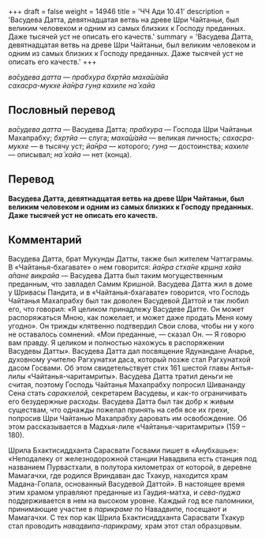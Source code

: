 +++
draft = false
weight = 14946
title = 'ЧЧ Ади 10.41'
description = 'Васудева Датта, девятнадцатая ветвь на древе Шри Чайтаньи, был великим человеком и одним из самых близких к Господу преданных. Даже тысячей уст не описать его качеств.'
summary = 'Васудева Датта, девятнадцатая ветвь на древе Шри Чайтаньи, был великим человеком и одним из самых близких к Господу преданных. Даже тысячей уст не описать его качеств.'
+++

_ва̄судева датта — прабхура бхр̣тйа маха̄ш́айа  
сахасра-мукхе йа̄н̇ра гун̣а кахиле на̄ хайа_

## Пословный перевод

_ва̄судева_ _датта_ — Васудева Датта; _прабхура_ — Господа Шри Чайтаньи Махапрабху; _бхр̣тйа_ — слуга; _маха̄ш́айа_ — великая личность; _сахасра_\-_мукхе_ — в тысячу уст; _йа̄н̇ра_ — которого; _гун̣а_ — достоинства; _кахиле_ — описывал; _на̄_ _хайа_ — нет (конца).

## Перевод

**Васудева Датта, девятнадцатая ветвь на древе Шри Чайтаньи, был великим человеком и одним из самых близких к Господу преданных. Даже тысячей уст не описать его качеств.**

## Комментарий

Васудева Датта, брат Мукунды Датты, также был жителем Чаттаграмы. В «Чайтанья-бхагавате» о нем говорится: _йа̄н̣ра стха̄не кр̣шн̣а хайа а̄пане викрайа_ — Васудева Датта был таким могущественным преданным, что завладел Самим Кришной. Васудева Датта жил в доме у Шривасы Пандита, и в «Чайтанья-бхагавате» говорится, что Господь Чайтанья Махапрабху был так доволен Васудевой Даттой и так любил его, что говорил: «Я целиком принадлежу Васудеве Датте. Он может распоряжаться Мною, как пожелает, и может даже продать Меня кому угодно». Он трижды клятвенно подтвердил Свои слова, чтобы ни у кого не оставалось сомнений. «Мои преданные, — сказал Он. — Я говорю вам правду. Я целиком и полностью нахожусь в распоряжении Васудевы Датты». Васудева Датта дал посвящение Ядунандане Ачарье, духовному учителю Рагхунатхи даса, который позже стал Рагхунатхой дасом Госвами. Об этом свидетельствует стих 161 шестой главы Антья-лилы «Чайтанья-чаритамриты». Васудева Датта тратил деньги не считая, поэтому Господь Чайтанья Махапрабху попросил Шивананду Сена стать _саракхелой,_ секретарем Васудевы, и как-то ограничивать его безудержные расходы. Васудева Датта был так добр к живым существам, что однажды пожелал принять на себя все их грехи, попросив Шри Чайтанью Махапрабху даровать им освобождение. Об этом рассказывается в Мадхья-лиле «Чайтанья-чаритамриты» (159 – 180).

Шрила Бхактисиддханта Сарасвати Госвами пишет в «Анубхашье»: «Неподалеку от железнодорожной станции Навадвипа есть станция под названием Пурвастхали, в полутора километрах от которой, в деревне Мамагачхи, где родился Вриндаван дас Тхакур, находится храм Мадана-Гопала, основанный Васудевой Даттой». В настоящее время этим храмом управляют преданные из Гаудия-матха, и _сева-пуджа_ поддерживается в нем на высоком уровне. Каждый год все паломники, принимающие участие в _парикраме_ по Навадвипе, посещают и Мамагачхи. С тех пор как Шрила Бхактисиддханта Сарасвати Тхакур стал проводить _навадвипа-парикраму,_ храм этот стал образцовым.
